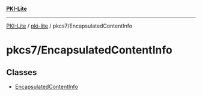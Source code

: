 [**PKI-Lite**](../../../README.md)

---

[PKI-Lite](../../../README.md) / [pki-lite](../../README.md) / pkcs7/EncapsulatedContentInfo

# pkcs7/EncapsulatedContentInfo

## Classes

- [EncapsulatedContentInfo](classes/EncapsulatedContentInfo.md)
